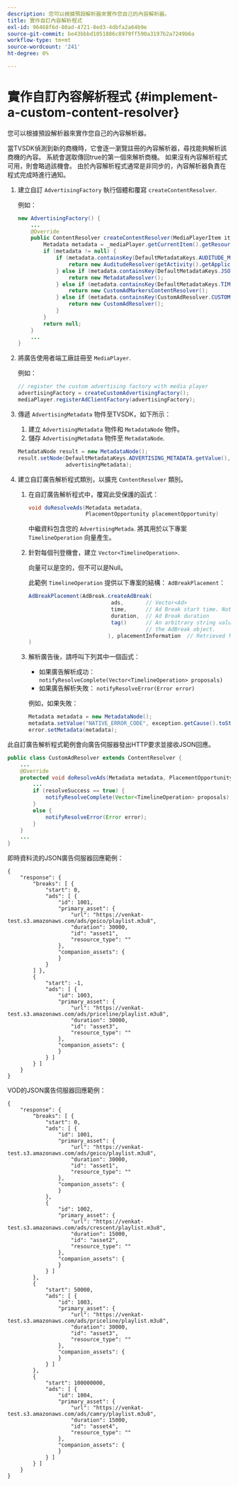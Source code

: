 ```yaml
---
description: 您可以根據預設解析器來實作您自己的內容解析器。
title: 實作自訂內容解析程式
exl-id: 96468f6d-80ad-4721-8ed3-4dbfa2a64b9e
source-git-commit: be43bbbd1051886c8979ff590a3197b2a7249b6a
workflow-type: tm+mt
source-wordcount: '241'
ht-degree: 0%

---
```


# 實作自訂內容解析程式 {#implement-a-custom-content-resolver}

您可以根據預設解析器來實作您自己的內容解析器。

當TVSDK偵測到新的商機時，它會逐一瀏覽註冊的內容解析器，尋找能夠解析該商機的內容。 系統會選取傳回true的第一個來解析商機。 如果沒有內容解析程式可用，則會略過該機會。 由於內容解析程式通常是非同步的，內容解析器負責在程式完成時進行通知。

1. 建立自訂 `AdvertisingFactory` 執行個體和覆寫 `createContentResolver`.

   例如：

   ```java
   new AdvertisingFactory() { 
       ... 
       @Override 
       public ContentResolver createContentResolver(MediaPlayerItem item) { 
           Metadata metadata = _mediaPlayer.getCurrentItem().getResource().getMetadata(); 
           if (metadata != null) { 
               if (metadata.containsKey(DefaultMetadataKeys.AUDITUDE_METADATA_KEY.getValue())) { 
                   return new AuditudeResolver(getActivity().getApplicationContext()); 
               } else if (metadata.containsKey(DefaultMetadataKeys.JSON_METADATA_KEY.getValue())) { 
                   return new MetadataResolver(); 
               } else if (metadata.containsKey(DefaultMetadataKeys.TIME_RANGES_METADATA_KEY.getValue())) { 
                   return new CustomAdMarkersContentResolver(); 
               } else if (metadata.containsKey(CustomAdResolver.CUSTOM_METADATA_KEY)) { 
                   return new CustomAdResolver(); 
               } 
           } 
           return null; 
       } 
       ... 
   }
   ```

1. 將廣告使用者端工廠註冊至 `MediaPlayer`.

   例如：

   ```java
   // register the custom advertising factory with media player 
   advertisingFactory = createCustomAdvertisingFactory(); 
   mediaPlayer.registerAdClientFactory(advertisingFactory);
   ```

1. 傳遞 `AdvertisingMetadata` 物件至TVSDK，如下所示：
   1. 建立 `AdvertisingMetadata` 物件和 `MetadataNode` 物件。
   1. 儲存 `AdvertisingMetadata` 物件至 `MetadataNode`.

   ```java
   MetadataNode result = new MetadataNode(); 
   result.setNode(DefaultMetadataKeys.ADVERTISING_METADATA.getValue(),  
                  advertisingMetadata);
   ```

1. 建立自訂廣告解析程式類別，以擴充 `ContentResolver` 類別。
   1. 在自訂廣告解析程式中，覆寫此受保護的函式：

      ```java
      void doResolveAds(Metadata metadata,  
                        PlacementOpportunity placementOpportunity)
      ```

      中繼資料包含您的 `AdvertisingMetada`. 將其用於以下專案 `TimelineOperation` 向量產生。

   1. 針對每個刊登機會，建立 `Vector<TimelineOperation>`.

      向量可以是空的，但不可以是Null。

      此範例 `TimelineOperation` 提供以下專案的結構： `AdBreakPlacement`：

      ```java
      AdBreakPlacement(AdBreak.createAdBreak( 
                                ads,       // Vector<Ad> 
                                time,      // Ad Break start time. Note: local time on the timeline 
                                duration,  // Ad Break duration 
                                tag()      // An arbitrary string value that can be attached to  
                                           // the AdBreak object. 
                               ), placementInformation  // Retrieved from PlacementOpportunity 
      )
      ```

   1. 解析廣告後，請呼叫下列其中一個函式：

      * 如果廣告解析成功： `notifyResolveComplete(Vector<TimelineOperation> proposals)`
      * 如果廣告解析失敗： `notifyResolveError(Error error)`

      例如，如果失敗：

      ```java
      Metadata metadata = new MetadataNode(); 
      metadata.setValue("NATIVE_ERROR_CODE", exception.getCause().toString()); 
      error.setMetadata(metadata);
      ```


<!--<a id="example_4F0D7692A92E480A835D6FDBEDBE75E7"></a>-->

此自訂廣告解析程式範例會向廣告伺服器發出HTTP要求並接收JSON回應。

```java
public class CustomAdResolver extends ContentResolver { 
    ... 
    @Override 
    protected void doResolveAds(Metadata metadata, PlacementOpportunity placementOpportunity) { 
        ... 
        if (resolveSuccess == true) { 
            notifyResolveComplete(Vector<TimelineOperation> proposals); 
        } 
        else { 
            notifyResolveError(Error error); 
        } 
    } 
    ... 
}
```

即時資料流的JSON廣告伺服器回應範例：

```
{     
    "response": { 
        "breaks": [ { 
            "start": 0, 
            "ads": [ { 
                "id": 1001, 
                "primary_asset": { 
                    "url": "https://venkat-test.s3.amazonaws.com/ads/geico/playlist.m3u8", 
                    "duration": 30000, 
                    "id": "asset1", 
                    "resource_type": "" 
                }, 
                "companion_assets": { 
                } 
            } 
        ] }, 
        { 
            "start": -1, 
            "ads": [ { 
                "id": 1003, 
                "primary_asset": { 
                    "url": "https://venkat-test.s3.amazonaws.com/ads/priceline/playlist.m3u8", 
                    "duration": 30000, 
                    "id": "asset3", 
                    "resource_type": "" 
                }, 
                "companion_assets": { 
                } 
            } ] 
        } ] 
    } 
} 
```

VOD的JSON廣告伺服器回應範例：

```
{     
    "response": { 
        "breaks": [ { 
            "start": 0, 
            "ads": [ { 
                "id": 1001, 
                "primary_asset": { 
                    "url": "https://venkat-test.s3.amazonaws.com/ads/geico/playlist.m3u8", 
                    "duration": 30000, 
                    "id": "asset1", 
                    "resource_type": "" 
                }, 
                "companion_assets": {  
                } 
            }, 
            { 
                "id": 1002, 
                "primary_asset": { 
                    "url": "https://venkat-test.s3.amazonaws.com/ads/crescent/playlist.m3u8", 
                    "duration": 15000, 
                    "id": "asset2", 
                    "resource_type": "" 
                }, 
                "companion_assets": { 
                } 
            } ] 
        }, 
        { 
            "start": 50000, 
            "ads": [ { 
                "id": 1003, 
                "primary_asset": { 
                    "url": "https://venkat-test.s3.amazonaws.com/ads/priceline/playlist.m3u8", 
                    "duration": 30000, 
                    "id": "asset3", 
                    "resource_type": "" 
                }, 
                "companion_assets": { 
                } 
            } ] 
        }, 
        { 
            "start": 100000000, 
            "ads": [ { 
                "id": 1004, 
                "primary_asset": { 
                    "url": "https://venkat-test.s3.amazonaws.com/ads/camry/playlist.m3u8", 
                    "duration": 15000, 
                    "id": "asset4", 
                    "resource_type": "" 
                }, 
                "companion_assets": { 
                } 
            } ] 
        } ] 
    } 
} 
```

